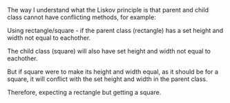 The way I understand what the Liskov principle is that parent and child class cannot have conflicting methods, for example:

Using rectangle/square - if the parent class (rectangle) has a set height and width not equal to eachother.

The child class (square) will also have set height and width not equal to eachother.

But if square were to make its height and width equal, as it should be for a square, it will conflict with the set height and width in the parent class.

Therefore, expecting a rectangle but getting a square.

